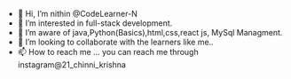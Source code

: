 - 👋 Hi, I’m nithin @CodeLearner-N
- 👀 I’m interested in full-stack development.
- 🌱 I’m aware of java,Python(Basics),html,css,react js, MySql Managment.
- 💞️ I’m looking to collaborate with the learners like me..
- 📫 How to reach me ... you can reach me through instagram@21_chinni_krishna


<!---
CodeLearner-N/CodeLearner-N is a ✨ special ✨ repository because its `README.md` (this file) appears on your GitHub profile.
You can click the Preview link to take a look at your changes.
--->
